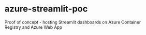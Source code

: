 # azure-streamlit-poc
Proof of concept - hosting Streamlit dashboards on Azure Container Registry and Azure Web App
